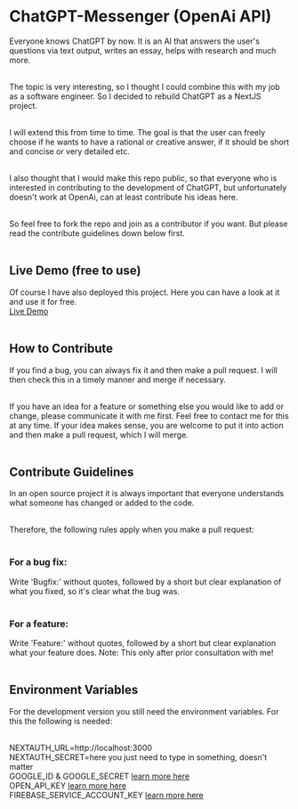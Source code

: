 # ChatGPT-Messenger (OpenAi API) 
Everyone knows ChatGPT by now. It is an AI that answers the user's questions via text output, writes an essay, helps with research and much more.</br></br>

The topic is very interesting, so I thought I could combine this with my job as a software engineer. So I decided to rebuild ChatGPT as a NextJS project.</br></br>

I will extend this from time to time. The goal is that the user can freely choose if he wants to have a rational or creative answer, if it should be short and concise or very detailed etc.</br></br>

I also thought that I would make this repo public, so that everyone who is interested in contributing to the development of ChatGPT, but unfortunately doesn't work at OpenAi, can at least contribute his ideas here.</br></br>

So feel free to fork the repo and join as a contributor if you want. But please read the contribute guidelines down below first.</br></br>

## Live Demo (free to use)
Of course I have also deployed this project. Here you can have a look at it and use it for free.</br>
<a href='https://chatgpt-messenger.app' target="_blank">Live Demo</a></br></br>

## How to Contribute
If you find a bug, you can always fix it and then make a pull request. I will then check this in a timely manner and merge if necessary.</br></br>

If you have an idea for a feature or something else you would like to add or change, please communicate it with me first. Feel free to contact me for this at any time. If your idea makes sense, you are welcome to put it into action and then make a pull request, which I will merge.</br></br>

## Contribute Guidelines
In an open source project it is always important that everyone understands what someone has changed or added to the code.</br></br>

Therefore, the following rules apply when you make a pull request:</br></br>

### For a bug fix:</br>
Write 'Bugfix:' without quotes, followed by a short but clear explanation of what you fixed, so it's clear what the bug was.</br></br>

### For a feature:</br>
Write 'Feature:' without quotes, followed by a short but clear explanation what your feature does. Note: This only after prior consultation with me!</br></br>

## Environment Variables
For the development version you still need the environment variables. For this the following is needed:</br></br>

NEXTAUTH_URL=http://localhost:3000 </br>
NEXTAUTH_SECRET=here you just need to type in something, doesn't matter </br>
GOOGLE_ID & GOOGLE_SECRET <a href='https://console.cloud.google.com' target="_blank">learn more here</a> </br>
OPEN_API_KEY <a href='https://platform.openai.com/signup' target="_blank">learn more here</a></br>
FIREBASE_SERVICE_ACCOUNT_KEY <a href='https://firebase.google.com/docs/admin/setup?authuser=0#initialize_the_sdk_in_non-google_environments' target="_blank">learn more here</a>
